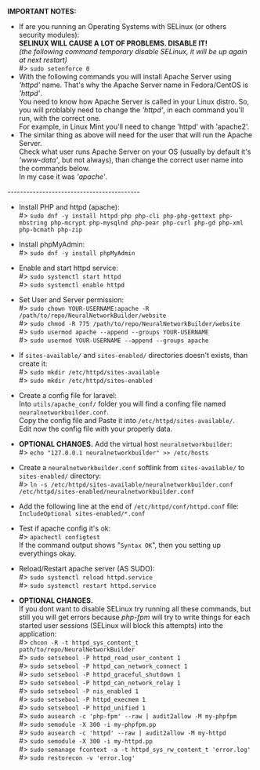**IMPORTANT NOTES:** <br>
- If are you running an Operating Systems with SELinux (or others security modules): <br>
**SELINUX WILL CAUSE A LOT OF PROBLEMS. DISABLE IT!** <br>
_(the following command temporary disable SELinux, it will be up again at next restart)_ <br>
#> `sudo setenforce 0` <br>
- With the following commands you will install Apache Server using _'httpd'_ name. That's why the Apache Server name in Fedora/CentOS is _'httpd'_. <br>
	You need to know how Apache Server is called in your Linux distro. So, you will problably need to change the _'httpd'_, in each command you'll run, with the correct one. <br>
	For example, in Linux Mint you'll need to change 'httpd' with 'apache2'.
- The similar thing as above will need for the user that will run the Apache Server. <br>
	Check what user runs Apache Server on your OS (usually by default it's _'www-data'_, but not always), than change the correct user name into the commands below. <br>
	In my case it was _'apache'_. <br>

------------------------------------------ <br>

- Install PHP and httpd (apache): <br>
#> `sudo dnf -y install httpd php php-cli php-php-gettext php-mbstring php-mcrypt php-mysqlnd php-pear php-curl php-gd php-xml php-bcmath php-zip` <br>


- Install phpMyAdmin: <br>
#> `sudo dnf -y install phpMyAdmin` <br>


- Enable and start httpd service: <br>
#> `sudo systemctl start httpd` <br>
#> `sudo systemctl enable httpd` <br>


- Set User and Server permission:<br>
#> `sudo chown YOUR-USERNAME:apache -R /path/to/repo/NeuralNetworkBuilder/website` <br>
#> `sudo chmod -R 775 /path/to/repo/NeuralNetworkBuilder/website` <br>
#> `sudo usermod apache --append --groups YOUR-USERNAME` <br>
#> `sudo usermod YOUR-USERNAME --append --groups apache` <br>


- If `sites-available/` and `sites-enabled/` directories doesn't exists, than create it:  <br>
#> `sudo mkdir /etc/httpd/sites-available` <br>
#> `sudo mkdir /etc/httpd/sites-enabled` <br>


- Create a config file for laravel:  <br>
Into `utils/apache_conf/` folder you will find a confing file named `neuralnetworkbuilder.conf`. <br>
Copy the config file and Paste it into `/etc/httpd/sites-available/`. <br>
Edit now the config file with your properly data. <br>


- **OPTIONAL CHANGES.** Add the virtual host `neuralnetworkbuilder`: <br>
#> `echo "127.0.0.1 neuralnetworkbuilder" >> /etc/hosts` <br>


- Create a `neuralnetworkbuilder.conf` softlink from `sites-available/` to `sites-enabled/` directory: <br>
#> `ln -s /etc/httpd/sites-available/neuralnetworkbuilder.conf /etc/httpd/sites-enabled/neuralnetworkbuilder.conf` <br>


- Add the following line at the end of `/etc/httpd/conf/httpd.conf` file: <br>
  ``` IncludeOptional sites-enabled/*.conf ``` <br>


- Test if apache config it's ok: <br>
#> `apachectl configtest` <br>
If the command output shows "`Syntax OK`", then you setting up everythings okay.

- Reload/Restart apache server (AS SUDO): <br>
#> `sudo systemctl reload httpd.service` <br>
#> `sudo systemctl restart httpd.service` <br>


- **OPTIONAL CHANGES.** <br>
If you dont want to disable SELinux try running all these commands, but still you will get errors because _php-fpm_ will try to write things for each started user sessions (SELinux will block this attempts) into the application: <br>
#> `chcon -R -t httpd_sys_content_t path/to/repo/NeuralNetworkBuilder` <br>
#> `sudo setsebool -P httpd_read_user_content 1` <br>
#> `sudo setsebool -P httpd_can_network_connect 1` <br>
#> `sudo setsebool -P httpd_graceful_shutdown 1` <br>
#> `sudo setsebool -P httpd_can_network_relay 1` <br>
#> `sudo setsebool -P nis_enabled 1` <br>
#> `sudo setsebool -P httpd_execmem 1` <br>
#> `sudo setsebool -P httpd_unified 1` <br>
#> `sudo ausearch -c 'php-fpm' --raw | audit2allow -M my-phpfpm` <br>
#> `sudo semodule -X 300 -i my-phpfpm.pp` <br>
#> `sudo ausearch -c 'httpd' --raw | audit2allow -M my-httpd` <br>
#> `sudo semodule -X 300 -i my-httpd.pp` <br>
#> `sudo semanage fcontext -a -t httpd_sys_rw_content_t 'error.log'` <br>
#> `sudo restorecon -v 'error.log'` <br>
